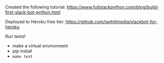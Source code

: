 Created the following tutorial: https://www.fullstackpython.com/blog/build-first-slack-bot-python.html

Deployed to Heroku free tier: https://github.com/ianhillmedia/slackbot-for-heroku


Run tests!
- make a virtual environment
- pip install
- `make test`
